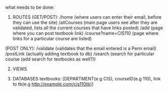 what needs to be done:

1. ROUTES
(GET/POST):
/home (where users can enter their email, before they can use the site)
/allCourses (main page users see after they are validated, lists all the current courses that have links posted)
/add (page where you can post textbook link)
/course?name=CIS110 (page where links for a particular course are listed)

(POST ONLY): /validate (validates that the email entered is a Penn email) /postLink (actually adding textbook to db) /search (search for particular course (add search for textbooks as well?))

2. VIEWS

3. DATABASES
textbooks:
[DEPARTMENT(e.g CIS), courseID(e.g 110), link to tb(e.g http://example.com/cis110tb)]

